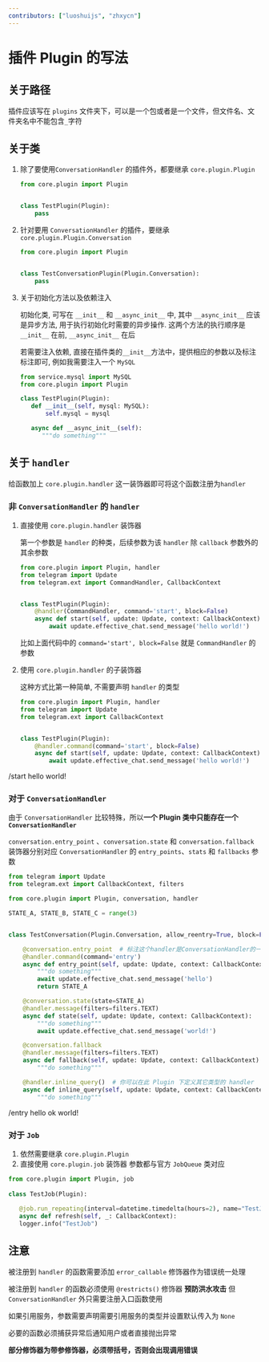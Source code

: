 ```yaml
---
contributors: ["luoshuijs", "zhxycn"]
---
```


# 插件 Plugin 的写法

## 关于路径

插件应该写在 `plugins` 文件夹下，可以是一个包或者是一个文件，但文件名、文件夹名中不能包含`_`字符

## 关于类

1. 除了要使用`ConversationHandler` 的插件外，都要继承 `core.plugin.Plugin`

   ```python
   from core.plugin import Plugin
   
   
   class TestPlugin(Plugin):
       pass
   ```

2. 针对要用 `ConversationHandler` 的插件，要继承 `core.plugin.Plugin.Conversation`

   ```python
   from core.plugin import Plugin
   
   
   class TestConversationPlugin(Plugin.Conversation):
       pass
   ```

3. 关于初始化方法以及依赖注入

   初始化类, 可写在 `__init__` 和 `__async_init__` 中, 其中 `__async_init__` 应该是异步方法,
   用于执行初始化时需要的异步操作. 这两个方法的执行顺序是 `__init__` 在前, `__async_init__` 在后

   若需要注入依赖, 直接在插件类的`__init__`方法中，提供相应的参数以及标注标注即可, 例如我需要注入一个 `MySQL`

   ```python
   from service.mysql import MySQL
   from core.plugin import Plugin
   
   class TestPlugin(Plugin):
      def __init__(self, mysql: MySQL):
          self.mysql = mysql
   
      async def __async_init__(self):
         """do something"""
   
   ```

## 关于 `handler`

给函数加上 `core.plugin.handler` 这一装饰器即可将这个函数注册为`handler`

### 非 `ConversationHandler` 的 `handler`

1. 直接使用 `core.plugin.handler` 装饰器

   第一个参数是 `handler` 的种类，后续参数为该 `handler` 除 `callback` 参数外的其余参数

   ```python
   from core.plugin import Plugin, handler
   from telegram import Update
   from telegram.ext import CommandHandler, CallbackContext
   
   
   class TestPlugin(Plugin):
       @handler(CommandHandler, command='start', block=False)
       async def start(self, update: Update, context: CallbackContext):
           await update.effective_chat.send_message('hello world!')
   ```

   比如上面代码中的 `command='start', block=False` 就是 `CommandHandler` 的参数

2. 使用 `core.plugin.handler` 的子装饰器

   这种方式比第一种简单, 不需要声明 `handler` 的类型

   ```python
   from core.plugin import Plugin, handler
   from telegram import Update
   from telegram.ext import CallbackContext
   
   
   class TestPlugin(Plugin):
       @handler.command(command='start', block=False)
       async def start(self, update: Update, context: CallbackContext):
           await update.effective_chat.send_message('hello world!')
   ```

<ChatPanel title="Telegram">
<ChatMessage nickname="User">/start</ChatMessage>
<ChatMessage nickname="GrambBot">hello world!</ChatMessage>
</ChatPanel>

### 对于 `ConversationHandler`

由于 `ConversationHandler` 比较特殊，所以**一个 Plugin 类中只能存在一个 `ConversationHandler`**

`conversation.entry_point` 、`conversation.state` 和 `conversation.fallback` 装饰器分别对应
`ConversationHandler` 的 `entry_points`、`stats` 和 `fallbacks` 参数

```python
from telegram import Update
from telegram.ext import CallbackContext, filters

from core.plugin import Plugin, conversation, handler

STATE_A, STATE_B, STATE_C = range(3)


class TestConversation(Plugin.Conversation, allow_reentry=True, block=False):

    @conversation.entry_point  # 标注这个handler是ConversationHandler的一个entry_point
    @handler.command(command='entry')
    async def entry_point(self, update: Update, context: CallbackContext):
        """do something"""
        await update.effective_chat.send_message('hello')
        return STATE_A

    @conversation.state(state=STATE_A)
    @handler.message(filters=filters.TEXT)
    async def state(self, update: Update, context: CallbackContext):
        """do something"""
        await update.effective_chat.send_message('world!')

    @conversation.fallback
    @handler.message(filters=filters.TEXT)
    async def fallback(self, update: Update, context: CallbackContext):
        """do something"""

    @handler.inline_query()  # 你可以在此 Plugin 下定义其它类型的 handler
    async def inline_query(self, update: Update, context: CallbackContext):
        """do something"""

```

<ChatPanel title="Telegram">
<ChatMessage nickname="User">/entry</ChatMessage>
<ChatMessage nickname="GrambBot">hello</ChatMessage>
<ChatMessage nickname="User">ok</ChatMessage>
<ChatMessage nickname="GrambBot">world!</ChatMessage>
</ChatPanel>

### 对于 `Job`

1. 依然需要继承 `core.plugin.Plugin`
2. 直接使用 `core.plugin.job` 装饰器 参数都与官方 `JobQueue` 类对应

```python
from core.plugin import Plugin, job
   
class TestJob(Plugin):
   
   @job.run_repeating(interval=datetime.timedelta(hours=2), name="TestJob")
   async def refresh(self, _: CallbackContext):
   logger.info("TestJob")
```

## 注意

被注册到 `handler` 的函数需要添加 `error_callable` 修饰器作为错误统一处理

被注册到 `handler` 的函数必须使用 `@restricts()` 修饰器 **预防洪水攻击** 但 `ConversationHandler` 外只需要注册入口函数使用

如果引用服务，参数需要声明需要引用服务的类型并设置默认传入为 `None`

必要的函数必须捕获异常后通知用户或者直接抛出异常

**部分修饰器为带参修饰器，必须带括号，否则会出现调用错误**
